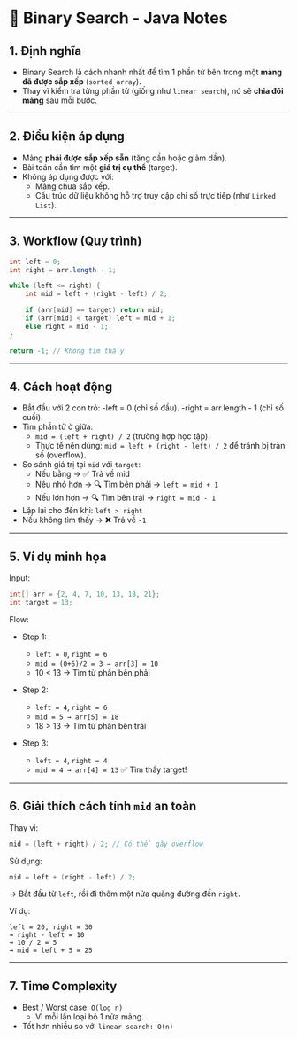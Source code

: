 # 🧠 Binary Search - Java Notes

## 1. Định nghĩa
- Binary Search là cách nhanh nhất để tìm 1 phần tử bên trong một **mảng đã được sắp xếp** (`sorted array`).
- Thay vì kiểm tra từng phần tử (giống như `linear search`), nó sẽ **chia đôi mảng** sau mỗi bước.

---

## 2. Điều kiện áp dụng
- Mảng **phải được sắp xếp sẵn** (tăng dần hoặc giảm dần).
- Bài toán cần tìm một **giá trị cụ thể** (target).
- Không áp dụng được với:
    - Mảng chưa sắp xếp.
    - Cấu trúc dữ liệu không hỗ trợ truy cập chỉ số trực tiếp (như `Linked List`).

---

## 3. Workflow (Quy trình)
```java
int left = 0;
int right = arr.length - 1;

while (left <= right) {
    int mid = left + (right - left) / 2;

    if (arr[mid] == target) return mid;
    if (arr[mid] < target) left = mid + 1;
    else right = mid - 1;
}

return -1; // Không tìm thấy
```

---

## 4. Cách hoạt động
- Bắt đầu với 2 con trỏ:
    -left = 0 (chỉ số đầu).
    -right = arr.length - 1 (chỉ số cuối).
- Tìm phần tử ở giữa:
  - `mid = (left + right) / 2` (trường hợp học tập).
  - Thực tế nên dùng: `mid = left + (right - left) / 2` để tránh bị tràn số (overflow).
- So sánh giá trị tại `mid` với `target`:
  - Nếu bằng → ✅ Trả về mid
  - Nếu nhỏ hơn → 🔍 Tìm bên phải → `left = mid + 1`
  - Nếu lớn hơn → 🔍 Tìm bên trái → `right = mid - 1`
- Lặp lại cho đến khi: `left > right`
- Nếu không tìm thấy → ❌ Trả về `-1`

---

## 5. Ví dụ minh họa
Input:
```java
int[] arr = {2, 4, 7, 10, 13, 18, 21};
int target = 13;
```
Flow:
- Step 1:
    - `left = 0`, `right = 6`
    - `mid = (0+6)/2 = 3 → arr[3] = 10`
    - 10 < 13 → Tìm từ phần bên phải

- Step 2:
  - `left = 4`, `right = 6`
  - `mid = 5 → arr[5] = 18`
  - 18 > 13 → Tìm từ phần bên trái

- Step 3:
  - `left = 4`, `right = 4`
  - `mid = 4 → arr[4] = 13` ✅ Tìm thấy target!

---

## 6. Giải thích cách tính `mid` an toàn
Thay vì: 
```java
mid = (left + right) / 2; // Có thể gây overflow
```
Sử dụng:
```java
mid = left + (right - left) / 2;
```
-> Bắt đầu từ `left`, rồi đi thêm một nửa quãng đường đến `right`.

Ví dụ:
```text
left = 20, right = 30
→ right - left = 10
→ 10 / 2 = 5
→ mid = left + 5 = 25
```

---

## 7. Time Complexity
- Best / Worst case: `O(log n)`
  - Vì mỗi lần loại bỏ 1 nửa mảng.
- Tốt hơn nhiều so với `linear search: O(n)`